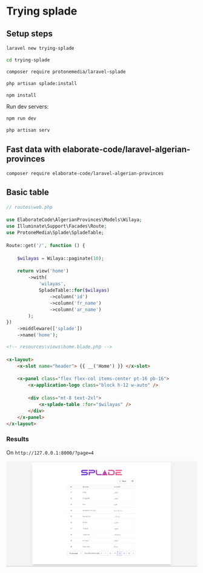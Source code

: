 # Trying splade

## Setup steps

```bash
laravel new trying-splade
```

```bash
cd trying-splade
```

```bash
composer require protonemedia/laravel-splade
```

```bash
php artisan splade:install
```

```bash
npm install
```

Run dev servers:

```bash
npm run dev
```

```bash
php artisan serv
```

## Fast data with elaborate-code/laravel-algerian-provinces

```bash
composer require elaborate-code/laravel-algerian-provinces
```

## Basic table

```php
// routes\web.php

use ElaborateCode\AlgerianProvinces\Models\Wilaya;
use Illuminate\Support\Facades\Route;
use ProtoneMedia\Splade\SpladeTable;

Route::get('/', function () {

    $wilayas = Wilaya::paginate(10);

    return view('home')
        ->with(
            'wilayas',
            SpladeTable::for($wilayas)
                ->column('id')
                ->column('fr_name')
                ->column('ar_name')
        );
})
    ->middleware(['splade'])
    ->name('home');
```

```html
<!-- resources\views\home.blade.php -->

<x-layout>
    <x-slot name="header"> {{ __('Home') }} </x-slot>

    <x-panel class="flex flex-col items-center pt-16 pb-16">
        <x-application-logo class="block h-12 w-auto" />

        <div class="mt-8 text-2xl">
            <x-splade-table :for="$wilayas" />
        </div>
    </x-panel>
</x-layout>
```

### Results

On `http://127.0.0.1:8000/?page=4`

![table](results.png)
